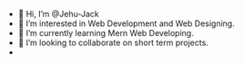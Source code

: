 - 👋 Hi, I’m @Jehu-Jack
- 👀 I’m interested in Web Development and Web Designing.
- 🌱 I’m currently learning Mern Web Developing.
- 💞️ I’m looking to collaborate on short term projects.
- 

<!---
Jehu-Jack/Jehu-Jack is a ✨ special ✨ repository because its `README.md` (this file) appears on your GitHub profile.
You can click the Preview link to take a look at your changes.
--->
